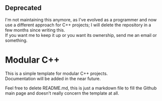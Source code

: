 ## Deprecated

I'm not maintaining this anymore, as I've evolved as a programmer and now
use a different approach for C++ projects; I will delete the repository in
a few months since writing this.  
If you want me to keep it up or you want
its ownership, send me an email or something.

# Modular C++

This is a simple template for modular C++ projects.  
Documentation will be added in the near future.

Feel free to delete README.md, this is just a markdown file to fill the
Github main page and doesn't really concern the template at all.
